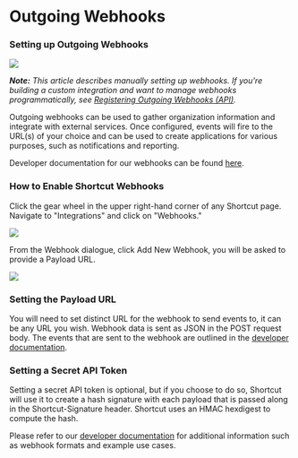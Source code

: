 # Outgoing Webhooks

### Setting up Outgoing Webhooks

![](https://help.shortcut.com/hc/article_attachments/31075412879636)

_**Note:** This article describes manually setting up webhooks. If you're building a custom integration and want to manage webhooks programmatically, see_ [_Registering Outgoing Webhooks (API)_](https://help.shortcut.com/hc/en-us/articles/34734717380756)_._

Outgoing webhooks can be used to gather organization information and integrate with external services. Once configured, events will fire to the URL(s) of your choice and can be used to create applications for various purposes, such as notifications and reporting.

Developer documentation for our webhooks can be found [here](https://developer.shortcut.com/api/webhook/v1#Shortcut-Outgoing-Webhooks).

### How to Enable Shortcut Webhooks <a href="#h_01j9pb6ge548hkzz51r2tfrtaq" id="h_01j9pb6ge548hkzz51r2tfrtaq"></a>

Click the gear wheel in the upper right-hand corner of any Shortcut page. Navigate to "Integrations" and click on "Webhooks."

![](https://help.shortcut.com/hc/article_attachments/31075412881556)

From the Webhook dialogue, click Add New Webhook, you will be asked to provide a Payload URL.

![](https://help.shortcut.com/hc/article_attachments/34765005975572)

### Setting the Payload URL <a href="#h_01j9pb6p5eph6v0edsecvjbrmw" id="h_01j9pb6p5eph6v0edsecvjbrmw"></a>

You will need to set distinct URL for the webhook to send events to, it can be any URL you wish. Webhook data is sent as JSON in the POST request body. The events that are sent to the webhook are outlined in the [developer documentation](https://developer.shortcut.com/api/webhook/v1#Shortcut-Outgoing-Webhooks).&#x20;

### Setting a Secret API Token <a href="#h_01j9pb6thnz1y4tsjdb2zq0knb" id="h_01j9pb6thnz1y4tsjdb2zq0knb"></a>

Setting a secret API token is optional, but if you choose to do so, Shortcut will use it to create a hash signature with each payload that is passed along in the Shortcut-Signature header. Shortcut uses an HMAC hexdigest to compute the hash.

Please refer to our [developer documentation](https://developer.shortcut.com/api/webhook/v1#Shortcut-Outgoing-Webhooks) for additional information such as webhook formats and example use cases.
